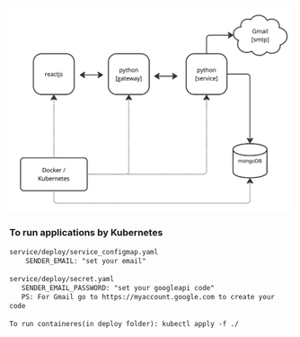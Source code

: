 ![alt text](https://github.com/fabiose81/events/blob/master/events.jpg?raw=true)

### To run applications by Kubernetes
    service/deploy/service_configmap.yaml
        SENDER_EMAIL: "set your email"
      
    service/deploy/secret.yaml
       SENDER_EMAIL_PASSWORD: "set your googleapi code"
       PS: For Gmail go to https://myaccount.google.com to create your code

    To run containeres(in deploy folder): kubectl apply -f ./
